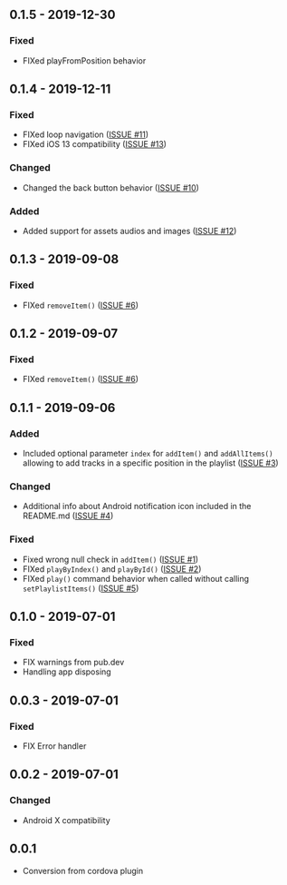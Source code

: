 ## 0.1.5 - 2019-12-30

### Fixed

* FIXed playFromPosition behavior

## 0.1.4 - 2019-12-11

### Fixed

* FIXed loop navigation ([ISSUE #11](https://github.com/gafsel/flutter_plugin_playlist/issues/11))
* FIXed iOS 13 compatibility ([ISSUE #13](https://github.com/gafsel/flutter_plugin_playlist/issues/13))

### Changed

* Changed the back button behavior ([ISSUE #10](https://github.com/gafsel/flutter_plugin_playlist/issues/10))

### Added

* Added support for assets audios and images ([ISSUE #12](https://github.com/gafsel/flutter_plugin_playlist/issues/12))

## 0.1.3 - 2019-09-08

### Fixed

* FIXed `removeItem()` ([ISSUE #6](https://github.com/gafsel/flutter_plugin_playlist/issues/6))

## 0.1.2 - 2019-09-07

### Fixed

* FIXed `removeItem()` ([ISSUE #6](https://github.com/gafsel/flutter_plugin_playlist/issues/6))

## 0.1.1 - 2019-09-06

### Added

* Included optional parameter `index` for `addItem()` and `addAllItems()` allowing to add tracks in a specific
position in the playlist ([ISSUE #3](https://github.com/gafsel/flutter_plugin_playlist/issues/3))

### Changed

* Additional info about Android notification icon included in the README.md ([ISSUE #4](https://github.com/gafsel/flutter_plugin_playlist/issues/4))

### Fixed

* Fixed wrong null check in `addItem()` ([ISSUE #1](https://github.com/gafsel/flutter_plugin_playlist/issues/1))
* FIXed `playByIndex()` and `playById()` ([ISSUE #2](https://github.com/gafsel/flutter_plugin_playlist/issues/2))
* FIXed `play()` command behavior when called without calling `setPlaylistItems()` ([ISSUE #5](https://github.com/gafsel/flutter_plugin_playlist/issues/5))


## 0.1.0 - 2019-07-01

### Fixed

* FIX warnings from pub.dev
* Handling app disposing

## 0.0.3 - 2019-07-01

### Fixed

* FIX Error handler

## 0.0.2 - 2019-07-01

### Changed

* Android X compatibility

## 0.0.1

* Conversion from cordova plugin
